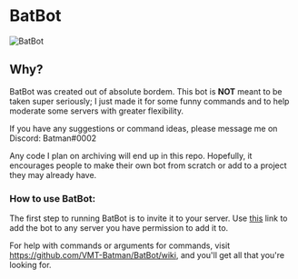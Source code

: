 # BatBot
![BatBot](https://i.pinimg.com/474x/f6/95/a5/f695a5081296710fcfcb81b8682300a3.jpg)
## Why?
BatBot was created out of absolute bordem. This bot is **NOT** meant to be taken super seriously; I just made it for some funny commands and to help moderate some servers with greater flexibility.

If you have any suggestions or command ideas, please message me on Discord: Batman#0002

Any code I plan on archiving will end up in this repo. Hopefully, it encourages people to make their own bot from scratch or add to a project they may already have.

### How to use BatBot:
The first step to running BatBot is to invite it to your server. Use [this](https://discord.com/oauth2/authorize?client_id=740309408755744828&scope=bot) link to add the bot to any server you have permission to add it to.

For help with commands or arguments for commands, visit https://github.com/VMT-Batman/BatBot/wiki, and you'll get all that you're looking for.
